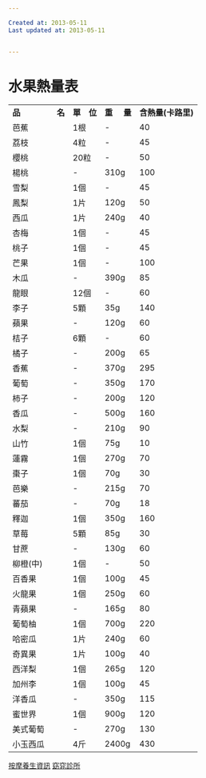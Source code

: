 ```yaml
---

Created at: 2013-05-11
Last updated at: 2013-05-11


---
```


# 水果熱量表


|     |     |     |     |
| --- | --- | --- | --- |
| **品                 名** | **單　位** | **重     量** | **含熱量(卡路里)** |
| 芭蕉  | 1根  | \-  | 40  |
| 荔枝  | 4粒  | \-  | 45  |
| 櫻桃  | 20粒 | \-  | 50  |
| 楊桃  | \-  | 310g | 100 |
| 雪梨  | 1個  | \-  | 45  |
| 鳳梨  | 1片  | 120g | 50  |
| 西瓜  | 1片  | 240g | 40  |
| 杏梅  | 1個  | \-  | 45  |
| 桃子  | 1個  | \-  | 45  |
| 芒果  | 1個  | \-  | 100 |
| 木瓜  | \-  | 390g | 85  |
| 龍眼  | 12個 | \-  | 60  |
| 李子  | 5顆  | 35g | 140 |
| 蘋果  | \-  | 120g | 60  |
| 桔子  | 6顆  | \-  | 60  |
| 橘子  | \-  | 200g | 65  |
| 香蕉  | \-  | 370g | 295 |
| 葡萄  | \-  | 350g | 170 |
| 柿子  | \-  | 200g | 120 |
| 香瓜  | \-  | 500g | 160 |
| 水梨  | \-  | 210g | 90  |
| 山竹  | 1個  | 75g | 10  |
| 蓮霧  | 1個  | 270g | 70  |
| 棗子  | 1個  | 70g | 30  |
| 芭樂  | \-  | 215g | 70  |
| 蕃茄  | \-  | 70g | 18  |
| 釋迦  | 1個  | 350g | 160 |
| 草莓  | 5顆  | 85g | 30  |
| 甘蔗  | \-  | 130g | 60  |
| 柳橙(中) | 1個  | \-  | 50  |
| 百香果 | 1個  | 100g | 45  |
| 火龍果 | 1個  | 250g | 60  |
| 青蘋果 | \-  | 165g | 80  |
| 葡萄柚 | 1個  | 700g | 220 |
| 哈密瓜 | 1片  | 240g | 60  |
| 奇異果 | 1片  | 100g | 40  |
| 西洋梨 | 1個  | 265g | 120 |
| 加州李 | 1個  | 100g | 45  |
| 洋香瓜 | \-  | 350g | 115 |
| 蜜世界 | 1個  | 900g | 120 |
| 美式葡萄 | \-  | 270g | 130 |
| 小玉西瓜 | 4斤  | 2400g | 430 |

[按摩養生資訊](http://www.tym.tw/life.htm) [窈窕診所](http://www.clearsol.com.tw/)

